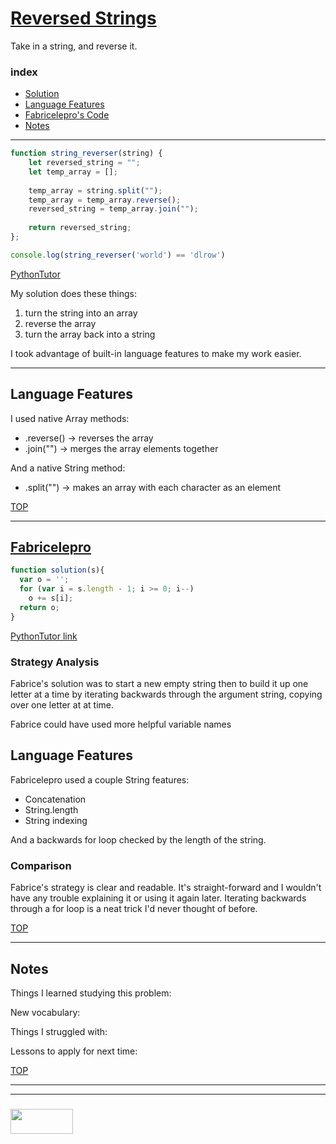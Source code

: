 # [Reversed Strings](https://www.codewars.com/kata/reversed-strings)

Take in a string, and reverse it.

### index
* [Solution](#solution)
* [Language Features](#language-features)
* [Fabricelepro's Code](#fabricelepro)
* [Notes](#notes)

___

```js 
function string_reverser(string) {
    let reversed_string = "";
    let temp_array = [];
    
    temp_array = string.split("");
    temp_array = temp_array.reverse();
    reversed_string = temp_array.join("");
    
    return reversed_string;
}; 

console.log(string_reverser('world') == 'dlrow')
```
[PythonTutor](https://goo.gl/hV5CD7)


My solution does these things:
1. turn the string into an array
2. reverse the array
3. turn the array back into a string

I took advantage of built-in language features to make my work easier.

___

## Language Features

I used native Array methods: 
* .reverse() -> reverses the array
* .join("") -> merges the array elements together

And a native String method:
* .split("") -> makes an array with each character as an element

[TOP](#string-reverser)

___


## [Fabricelepro](https://www.codewars.com/users/fabricelepro)

```js
function solution(s){
  var o = '';
  for (var i = s.length - 1; i >= 0; i--)
    o += s[i];
  return o;
}
```

[PythonTutor link](https://goo.gl/9VZu7b)



### Strategy Analysis

Fabrice's solution was to start a new empty string then to build it up one letter at a time by iterating backwards through the argument string, copying over one letter at at time.

Fabrice could have used more helpful variable names


## Language Features

Fabricelepro used a couple String features:
* Concatenation
* String.length
* String indexing

And a backwards for loop checked by the length of the string.

### Comparison

Fabrice's strategy is clear and readable. It's straight-forward and I wouldn't have any trouble explaining it or using it again later.  Iterating backwards through a for loop is a neat trick I'd never thought of before.

[TOP](#string-reverser)

___

## Notes

Things I learned studying this problem:


New vocabulary:


Things I struggled with:


Lessons to apply for next time:



[TOP](#reversed-strings)

___
___
### <a href="http://elewa.education/blog" target="_blank"><img src="https://user-images.githubusercontent.com/18554853/34921062-506450ae-f97d-11e7-875f-6feeb26ad72d.png" width="100" height="40"/></a>
